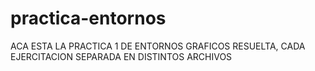 # practica-entornos
ACA ESTA LA PRACTICA 1 DE ENTORNOS GRAFICOS RESUELTA, CADA EJERCITACION SEPARADA EN DISTINTOS ARCHIVOS